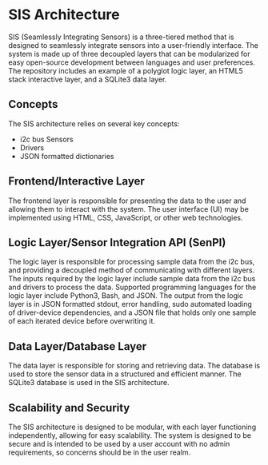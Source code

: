 # SIS Architecture

SIS (Seamlessly Integrating Sensors) is a three-tiered method that is designed to seamlessly integrate sensors into a user-friendly interface. The system is made up of three decoupled layers that can be modularized for easy open-source development between languages and user preferences. The repository includes an example of a polyglot logic layer, an HTML5 stack interactive layer, and a SQLite3 data layer.

## Concepts

The SIS architecture relies on several key concepts:

- i2c bus Sensors
- Drivers
- JSON formatted dictionaries

## Frontend/Interactive Layer

The frontend layer is responsible for presenting the data to the user and allowing them to interact with the system. The user interface (UI) may be implemented using HTML, CSS, JavaScript, or other web technologies.

## Logic Layer/Sensor Integration API (SenPI)

The logic layer is responsible for processing sample data from the i2c bus, and providing a decoupled method of communicating with different layers. The inputs required by the logic layer include sample data from the i2c bus and drivers to process the data. Supported programming languages for the logic layer include Python3, Bash, and JSON. The output from the logic layer is in JSON formatted stdout, error handling, sudo automated loading of driver-device dependencies, and a JSON file that holds only one sample of each iterated device before overwriting it.

## Data Layer/Database Layer

The data layer is responsible for storing and retrieving data. The database is used to store the sensor data in a structured and efficient manner. The SQLite3 database is used in the SIS architecture.

## Scalability and Security

The SIS architecture is designed to be modular, with each layer functioning independently, allowing for easy scalability. The system is designed to be secure and is intended to be used by a user account with no admin requirements, so concerns should be in the user realm.
